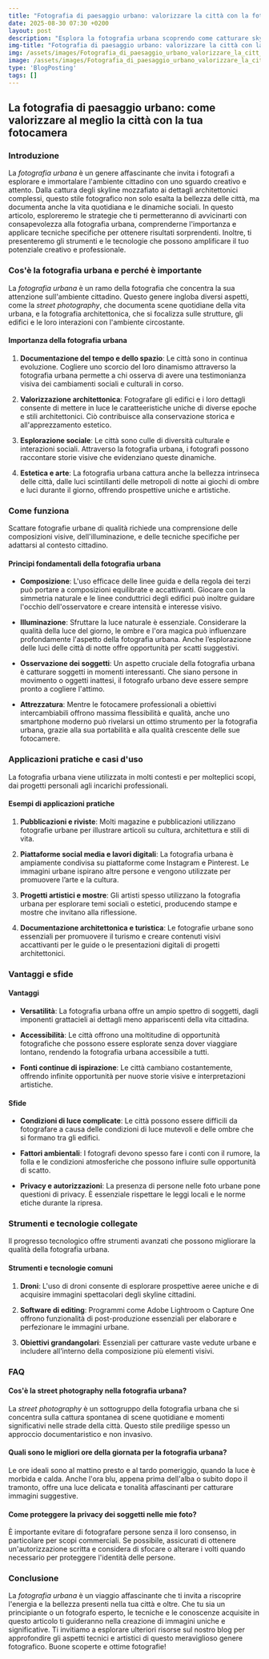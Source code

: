 ```yaml
---
title: "Fotografia di paesaggio urbano: valorizzare la città con la fotocamera"
date: 2025-08-30 07:30 +0200
layout: post
description: "Esplora la fotografia urbana scoprendo come catturare skyline e architetture con tecniche di street photography e composizione urbana mozzafiato."
img-title: "Fotografia di paesaggio urbano: valorizzare la città con la fotocamera"
img: /assets/images/Fotografia_di_paesaggio_urbano_valorizzare_la_citt_con_la_fotocamera.jpg
image: /assets/images/Fotografia_di_paesaggio_urbano_valorizzare_la_citt_con_la_fotocamera.jpg
type: 'BlogPosting'
tags: []
---
```


## La fotografia di paesaggio urbano: come valorizzare al meglio la città con la tua fotocamera

### Introduzione

La *fotografia urbana* è un genere affascinante che invita i fotografi a esplorare e immortalare l'ambiente cittadino con uno sguardo creativo e attento. Dalla cattura degli skyline mozzafiato ai dettagli architettonici complessi, questo stile fotografico non solo esalta la bellezza delle città, ma documenta anche la vita quotidiana e le dinamiche sociali. In questo articolo, esploreremo le strategie che ti permetteranno di avvicinarti con consapevolezza alla fotografia urbana, comprenderne l'importanza e applicare tecniche specifiche per ottenere risultati sorprendenti. Inoltre, ti presenteremo gli strumenti e le tecnologie che possono amplificare il tuo potenziale creativo e professionale.

### Cos'è la fotografia urbana e perché è importante

La *fotografia urbana* è un ramo della fotografia che concentra la sua attenzione sull'ambiente cittadino. Questo genere ingloba diversi aspetti, come la *street photography*, che documenta scene quotidiane della vita urbana, e la fotografia architettonica, che si focalizza sulle strutture, gli edifici e le loro interazioni con l'ambiente circostante.

#### Importanza della fotografia urbana

1. **Documentazione del tempo e dello spazio**: Le città sono in continua evoluzione. Cogliere uno scorcio del loro dinamismo attraverso la fotografia urbana permette a chi osserva di avere una testimonianza visiva dei cambiamenti sociali e culturali in corso.

2. **Valorizzazione architettonica**: Fotografare gli edifici e i loro dettagli consente di mettere in luce le caratteeristiche uniche di diverse epoche e stili architettonici. Ciò contribuisce alla conservazione storica e all'apprezzamento estetico.

3. **Esplorazione sociale**: Le città sono culle di diversità culturale e interazioni sociali. Attraverso la fotografia urbana, i fotografi possono raccontare storie visive che evidenziano queste dinamiche.

4. **Estetica e arte**: La fotografia urbana cattura anche la bellezza intrinseca delle città, dalle luci scintillanti delle metropoli di notte ai giochi di ombre e luci durante il giorno, offrendo prospettive uniche e artistiche.

### Come funziona

Scattare fotografie urbane di qualità richiede una comprensione delle composizioni visive, dell'illuminazione, e delle tecniche specifiche per adattarsi al contesto cittadino.

#### Principi fondamentali della fotografia urbana

- **Composizione**: L'uso efficace delle linee guida e della regola dei terzi può portare a composizioni equilibrate e accattivanti. Giocare con la simmetria naturale e le linee conduttrici degli edifici può inoltre guidare l'occhio dell'osservatore e creare intensità e interesse visivo.

- **Illuminazione**: Sfruttare la luce naturale è essenziale. Considerare la qualità della luce del giorno, le ombre e l'ora magica può influenzare profondamente l'aspetto della fotografia urbana. Anche l’esplorazione delle luci delle città di notte offre opportunità per scatti suggestivi.

- **Osservazione dei soggetti**: Un aspetto cruciale della fotografia urbana è catturare soggetti in momenti interessanti. Che siano persone in movimento o oggetti inattesi, il fotografo urbano deve essere sempre pronto a cogliere l'attimo.

- **Attrezzatura**: Mentre le fotocamere professionali a obiettivi intercambiabili offrono massima flessibilità e qualità, anche uno smartphone moderno può rivelarsi un ottimo strumento per la fotografia urbana, grazie alla sua portabilità e alla qualità crescente delle sue fotocamere.

### Applicazioni pratiche e casi d'uso

La fotografia urbana viene utilizzata in molti contesti e per molteplici scopi, dai progetti personali agli incarichi professionali.

#### Esempi di applicazioni pratiche

1. **Pubblicazioni e riviste**: Molti magazine e pubblicazioni utilizzano fotografie urbane per illustrare articoli su cultura, architettura e stili di vita.

2. **Piattaforme social media e lavori digitali**: La fotografia urbana è ampiamente condivisa su piattaforme come Instagram e Pinterest. Le immagini urbane ispirano altre persone e vengono utilizzate per promuovere l’arte e la cultura.

3. **Progetti artistici e mostre**: Gli artisti spesso utilizzano la fotografia urbana per esplorare temi sociali o estetici, producendo stampe e mostre che invitano alla riflessione.

4. **Documentazione architettonica e turistica**: Le fotografie urbane sono essenziali per promuovere il turismo e creare contenuti visivi accattivanti per le guide o le presentazioni digitali di progetti architettonici.

### Vantaggi e sfide

#### Vantaggi

- **Versatilità**: La fotografia urbana offre un ampio spettro di soggetti, dagli imponenti grattacieli ai dettagli meno appariscenti della vita cittadina.

- **Accessibilità**: Le città offrono una moltitudine di opportunità fotografiche che possono essere esplorate senza dover viaggiare lontano, rendendo la fotografia urbana accessibile a tutti.

- **Fonti continue di ispirazione**: Le città cambiano costantemente, offrendo infinite opportunità per nuove storie visive e interpretazioni artistiche.

#### Sfide

- **Condizioni di luce complicate**: Le città possono essere difficili da fotografare a causa delle condizioni di luce mutevoli e delle ombre che si formano tra gli edifici.

- **Fattori ambientali**: I fotografi devono spesso fare i conti con il rumore, la folla e le condizioni atmosferiche che possono influire sulle opportunità di scatto.

- **Privacy e autorizzazioni**: La presenza di persone nelle foto urbane pone questioni di privacy. È essenziale rispettare le leggi locali e le norme etiche durante la ripresa.

### Strumenti e tecnologie collegate

Il progresso tecnologico offre strumenti avanzati che possono migliorare la qualità della fotografia urbana.

#### Strumenti e tecnologie comuni

1. **Droni**: L'uso di droni consente di esplorare prospettive aeree uniche e di acquisire immagini spettacolari degli skyline cittadini.

2. **Software di editing**: Programmi come Adobe Lightroom o Capture One offrono funzionalità di post-produzione essenziali per elaborare e perfezionare le immagini urbane.

3. **Obiettivi grandangolari**: Essenziali per catturare vaste vedute urbane e includere all’interno della composizione più elementi visivi.

### FAQ

#### Cos'è la street photography nella fotografia urbana?

La *street photography* è un sottogruppo della fotografia urbana che si concentra sulla cattura spontanea di scene quotidiane e momenti significativi nelle strade della città. Questo stile predilige spesso un approccio documentaristico e non invasivo.

#### Quali sono le migliori ore della giornata per la fotografia urbana?

Le ore ideali sono al mattino presto e al tardo pomeriggio, quando la luce è morbida e calda. Anche l'ora blu, appena prima dell'alba o subito dopo il tramonto, offre una luce delicata e tonalità affascinanti per catturare immagini suggestive.

#### Come proteggere la privacy dei soggetti nelle mie foto?

È importante evitare di fotografare persone senza il loro consenso, in particolare per scopi commerciali. Se possibile, assicurati di ottenere un'autorizzazione scritta e considera di sfocare o alterare i volti quando necessario per proteggere l'identità delle persone.

### Conclusione

La *fotografia urbana* è un viaggio affascinante che ti invita a riscoprire l'energia e la bellezza presenti nella tua città e oltre. Che tu sia un principiante o un fotografo esperto, le tecniche e le conoscenze acquisite in questo articolo ti guideranno nella creazione di immagini uniche e significative. Ti invitiamo a esplorare ulteriori risorse sul nostro blog per approfondire gli aspetti tecnici e artistici di questo meraviglioso genere fotografico. Buone scoperte e ottime fotografie!